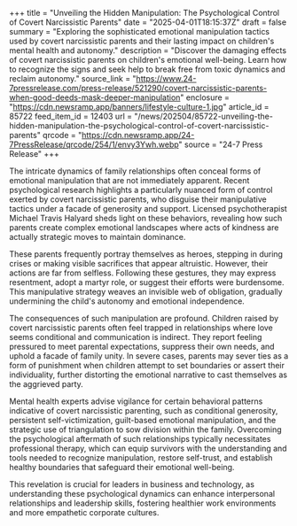 +++
title = "Unveiling the Hidden Manipulation: The Psychological Control of Covert Narcissistic Parents"
date = "2025-04-01T18:15:37Z"
draft = false
summary = "Exploring the sophisticated emotional manipulation tactics used by covert narcissistic parents and their lasting impact on children's mental health and autonomy."
description = "Discover the damaging effects of covert narcissistic parents on children's emotional well-being. Learn how to recognize the signs and seek help to break free from toxic dynamics and reclaim autonomy."
source_link = "https://www.24-7pressrelease.com/press-release/521290/covert-narcissistic-parents-when-good-deeds-mask-deeper-manipulation"
enclosure = "https://cdn.newsramp.app/banners/lifestyle-culture-1.jpg"
article_id = 85722
feed_item_id = 12403
url = "/news/202504/85722-unveiling-the-hidden-manipulation-the-psychological-control-of-covert-narcissistic-parents"
qrcode = "https://cdn.newsramp.app/24-7PressRelease/qrcode/254/1/envy3Ywh.webp"
source = "24-7 Press Release"
+++

<p>The intricate dynamics of family relationships often conceal forms of emotional manipulation that are not immediately apparent. Recent psychological research highlights a particularly nuanced form of control exerted by covert narcissistic parents, who disguise their manipulative tactics under a facade of generosity and support. Licensed psychotherapist Michael Travis Halyard sheds light on these behaviors, revealing how such parents create complex emotional landscapes where acts of kindness are actually strategic moves to maintain dominance.</p><p>These parents frequently portray themselves as heroes, stepping in during crises or making visible sacrifices that appear altruistic. However, their actions are far from selfless. Following these gestures, they may express resentment, adopt a martyr role, or suggest their efforts were burdensome. This manipulative strategy weaves an invisible web of obligation, gradually undermining the child's autonomy and emotional independence.</p><p>The consequences of such manipulation are profound. Children raised by covert narcissistic parents often feel trapped in relationships where love seems conditional and communication is indirect. They report feeling pressured to meet parental expectations, suppress their own needs, and uphold a facade of family unity. In severe cases, parents may sever ties as a form of punishment when children attempt to set boundaries or assert their individuality, further distorting the emotional narrative to cast themselves as the aggrieved party.</p><p>Mental health experts advise vigilance for certain behavioral patterns indicative of covert narcissistic parenting, such as conditional generosity, persistent self-victimization, guilt-based emotional manipulation, and the strategic use of triangulation to sow division within the family. Overcoming the psychological aftermath of such relationships typically necessitates professional therapy, which can equip survivors with the understanding and tools needed to recognize manipulation, restore self-trust, and establish healthy boundaries that safeguard their emotional well-being.</p><p>This revelation is crucial for leaders in business and technology, as understanding these psychological dynamics can enhance interpersonal relationships and leadership skills, fostering healthier work environments and more empathetic corporate cultures.</p>
